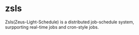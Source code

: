 # zsls
Zsls(Zeus-Light-Schedule) is a distributed job-schedule system, surpporting real-time jobs and cron-style jobs.
